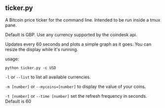 ## ticker.py

A Bitcoin price ticker for the command line. Intended to be run inside a tmux pane.

Default is GBP. Use any currency supported by the coindesk api.

Updates every 60 seconds and plots a simple graph as it goes. You can resize the display while it's running.

usage:

`python ticker.py -c USD`  

`-l` or `--list` to list all available currencies.  

`-m [number]` or `--mycoins=[number]` to display the value of your coins.

`-t [number]` or `--time [number]` set the refresh frequency in seconds. Default is 60
